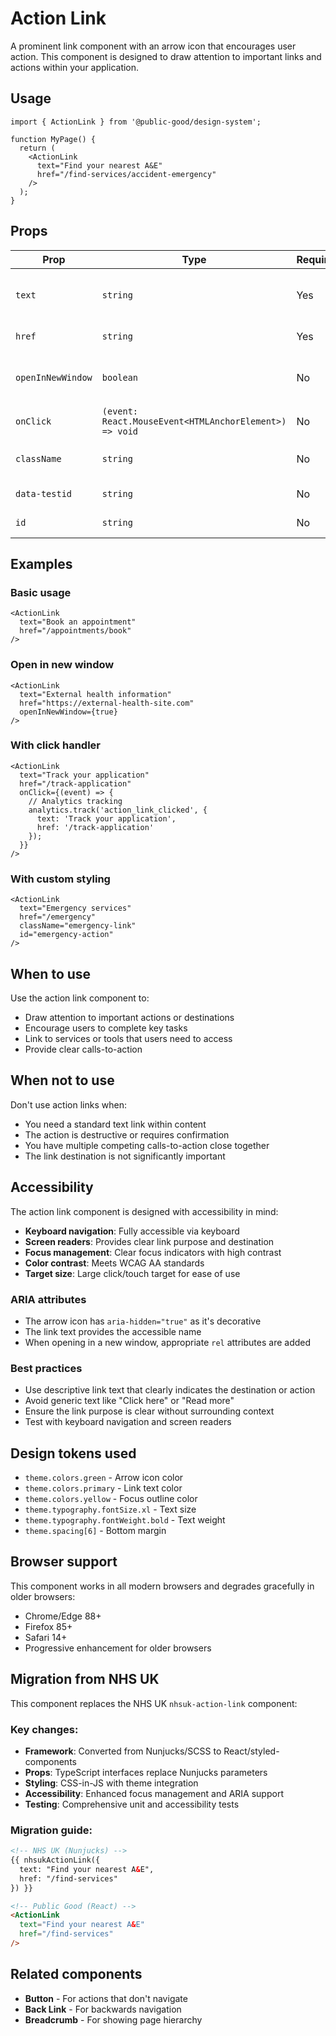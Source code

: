 # Action Link

A prominent link component with an arrow icon that encourages user action. This component is designed to draw attention to important links and actions within your application.

## Usage

```tsx
import { ActionLink } from '@public-good/design-system';

function MyPage() {
  return (
    <ActionLink 
      text="Find your nearest A&E" 
      href="/find-services/accident-emergency" 
    />
  );
}
```

## Props

| Prop | Type | Required | Default | Description |
|------|------|----------|---------|-------------|
| `text` | `string` | Yes | - | Text to display in the action link |
| `href` | `string` | Yes | - | URL for the link |
| `openInNewWindow` | `boolean` | No | `false` | Whether to open link in new window |
| `onClick` | `(event: React.MouseEvent<HTMLAnchorElement>) => void` | No | - | Click handler |
| `className` | `string` | No | - | Additional CSS classes |
| `data-testid` | `string` | No | - | Test identifier |
| `id` | `string` | No | - | Unique identifier |

## Examples

### Basic usage
```tsx
<ActionLink 
  text="Book an appointment" 
  href="/appointments/book" 
/>
```

### Open in new window
```tsx
<ActionLink 
  text="External health information" 
  href="https://external-health-site.com" 
  openInNewWindow={true}
/>
```

### With click handler
```tsx
<ActionLink 
  text="Track your application" 
  href="/track-application"
  onClick={(event) => {
    // Analytics tracking
    analytics.track('action_link_clicked', {
      text: 'Track your application',
      href: '/track-application'
    });
  }}
/>
```

### With custom styling
```tsx
<ActionLink 
  text="Emergency services" 
  href="/emergency"
  className="emergency-link"
  id="emergency-action"
/>
```

## When to use

Use the action link component to:
- Draw attention to important actions or destinations
- Encourage users to complete key tasks
- Link to services or tools that users need to access
- Provide clear calls-to-action

## When not to use

Don't use action links when:
- You need a standard text link within content
- The action is destructive or requires confirmation
- You have multiple competing calls-to-action close together
- The link destination is not significantly important

## Accessibility

The action link component is designed with accessibility in mind:

- **Keyboard navigation**: Fully accessible via keyboard
- **Screen readers**: Provides clear link purpose and destination
- **Focus management**: Clear focus indicators with high contrast
- **Color contrast**: Meets WCAG AA standards
- **Target size**: Large click/touch target for ease of use

### ARIA attributes

- The arrow icon has `aria-hidden="true"` as it's decorative
- The link text provides the accessible name
- When opening in a new window, appropriate `rel` attributes are added

### Best practices

- Use descriptive link text that clearly indicates the destination or action
- Avoid generic text like "Click here" or "Read more"
- Ensure the link purpose is clear without surrounding context
- Test with keyboard navigation and screen readers

## Design tokens used

- `theme.colors.green` - Arrow icon color
- `theme.colors.primary` - Link text color
- `theme.colors.yellow` - Focus outline color
- `theme.typography.fontSize.xl` - Text size
- `theme.typography.fontWeight.bold` - Text weight
- `theme.spacing[6]` - Bottom margin

## Browser support

This component works in all modern browsers and degrades gracefully in older browsers:

- Chrome/Edge 88+
- Firefox 85+
- Safari 14+
- Progressive enhancement for older browsers

## Migration from NHS UK

This component replaces the NHS UK `nhsuk-action-link` component:

### Key changes:
- **Framework**: Converted from Nunjucks/SCSS to React/styled-components
- **Props**: TypeScript interfaces replace Nunjucks parameters
- **Styling**: CSS-in-JS with theme integration
- **Accessibility**: Enhanced focus management and ARIA support
- **Testing**: Comprehensive unit and accessibility tests

### Migration guide:
```html
<!-- NHS UK (Nunjucks) -->
{{ nhsukActionLink({
  text: "Find your nearest A&E",
  href: "/find-services"
}) }}

<!-- Public Good (React) -->
<ActionLink 
  text="Find your nearest A&E" 
  href="/find-services" 
/>
```

## Related components

- **Button** - For actions that don't navigate
- **Back Link** - For backwards navigation
- **Breadcrumb** - For showing page hierarchy